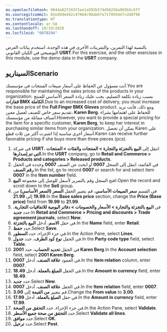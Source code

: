 ```yaml
---
ms.openlocfilehash: 9844a02f243f2ae1a592b574d56258a965b5c5ff
ms.sourcegitcommit: 82ed9ded42c47064c90ab6fe717893447cd48796
ms.translationtype: HT
ms.contentlocale: ar-SA
ms.lasthandoff: 10/19/2020
ms.locfileid: "6070294"
---
```

<span data-ttu-id="a146b-101">بالنسبة لهذا التمرين، والتمرينات الأخرى في هذه الوحدة، استخدم بيانات العرض التوضيحي في الكيان القانوني **USRT**.</span><span class="sxs-lookup"><span data-stu-id="a146b-101">For this exercise, and the other exercises in this module, use the demo data in the **USRT** company.</span></span>


## <a name="scenario"></a><span data-ttu-id="a146b-102">السيناريو</span><span class="sxs-lookup"><span data-stu-id="a146b-102">Scenario</span></span>
<span data-ttu-id="a146b-103">أنت مسؤول عن الحفاظ على أسعار مبيعات المنتجات في مؤسستك.</span><span class="sxs-lookup"><span data-stu-id="a146b-103">You are responsible for maintaining the sales prices of the products in your organization.</span></span> <span data-ttu-id="a146b-104">بسبب زيادة تكلفة التسليم، يجب عليك زيادة السعر الأساسي للمنتج **قفازات BMX الكاملة**.</span><span class="sxs-lookup"><span data-stu-id="a146b-104">Due to an increased cost of delivery, you must increase the base price of the **Full Finger BMX Gloves** product.</span></span> <span data-ttu-id="a146b-105">ومع ذلك، فأنت تريد تقديم سعر خاص للصنف لعميل معين، **Karen Berg**، للحفاظ على اهتمامها بشراء أصناف مماثلة من مؤسستك.</span><span class="sxs-lookup"><span data-stu-id="a146b-105">However, you want to provide a special pricing for the item for a specific customer, **Karen Berg**, to keep her interest in purchasing similar items from your organization.</span></span> <span data-ttu-id="a146b-106">يمكن أن تحصل Karen على أسعار أخرى مناسبة إذا اشترت أكثر من ثلاث قطع.</span><span class="sxs-lookup"><span data-stu-id="a146b-106">Karen can receive further favorable pricing if she buys more than three pieces (pcs).</span></span>

1.  <span data-ttu-id="a146b-107">في شركة **USRT**، انتقل إلى **البيع بالتجزئة والتجارة > المنتجات والفئات > المنتجات التي تم إصدارها**.</span><span class="sxs-lookup"><span data-stu-id="a146b-107">In the **USRT** company, go to **Retail and Commerce > Products and categories > Released products**.</span></span>
2.  <span data-ttu-id="a146b-108">في القائمة، انتقل إلى السجل **0007** أو ابحث عن الصنف **0007** وحدده في الحقل **رقم الصنف**.</span><span class="sxs-lookup"><span data-stu-id="a146b-108">In the list, go to record **0007** or search for and select item **0007** in the **Item number** field.</span></span>
3.  <span data-ttu-id="a146b-109">افتح السجل وقم بالتمرير لأسفل للوصل إلى مجموعة **البيع**.</span><span class="sxs-lookup"><span data-stu-id="a146b-109">Open the record and scroll down to the **Sell** group.</span></span>
4.  <span data-ttu-id="a146b-110">في القسم **سعر المبيعات الأساسي**، قم بتغيير الحقل **السعر (السعر الأساسي)** من **19.99** إلى **21.99**.</span><span class="sxs-lookup"><span data-stu-id="a146b-110">In the **Base sales price** section, change the **Price (Base price)** field from **19.99** to **21.99**.</span></span>
5.  <span data-ttu-id="a146b-111">في **البيع بالتجزئة والتجارة > الأسعار والخصومات > دفاتر اليومية للاتفاقيات التجارية**، حدد **جديد**.</span><span class="sxs-lookup"><span data-stu-id="a146b-111">In **Retail and Commerce > Pricing and discounts > Trade agreement journals**, select **New**.</span></span>
6.  <span data-ttu-id="a146b-112">في حقل **الاسم**، أدخل **البيع بالتجزئة**.</span><span class="sxs-lookup"><span data-stu-id="a146b-112">In the **Name** field, enter **Retail**.</span></span>
7.  <span data-ttu-id="a146b-113">حدد **حفظ**.</span><span class="sxs-lookup"><span data-stu-id="a146b-113">Select **Save**.</span></span>
8.  <span data-ttu-id="a146b-114">في جزء الإجراء، حدد **السطور**.</span><span class="sxs-lookup"><span data-stu-id="a146b-114">In the Action Pane, select **Lines**.</span></span>
9.  <span data-ttu-id="a146b-115">في الحقل **نوع كود الطرف**، حدد **جدول**.</span><span class="sxs-lookup"><span data-stu-id="a146b-115">In the **Party code type** field, select **Table**.</span></span>
10. <span data-ttu-id="a146b-116">في الحقل **تحديد الحساب**، حدد **2001 Karen Berg**.</span><span class="sxs-lookup"><span data-stu-id="a146b-116">In the **Account selection** field, select **2001 Karen Berg**.</span></span>
11. <span data-ttu-id="a146b-117">في العمود **علاقة الصنف**، أدخل **0007**.</span><span class="sxs-lookup"><span data-stu-id="a146b-117">In the **Item relation** column, enter **0007**.</span></span>
12. <span data-ttu-id="a146b-118">في الحقل **المبلغ بالعملة**، أدخل **18.49**.</span><span class="sxs-lookup"><span data-stu-id="a146b-118">In the **Amount in currency** field, enter **18.49**.</span></span>
13. <span data-ttu-id="a146b-119">حدد **جديد**.</span><span class="sxs-lookup"><span data-stu-id="a146b-119">Select **New**.</span></span>
14. <span data-ttu-id="a146b-120">في الحقل **علاقة الصنف**، أدخل **0007**.</span><span class="sxs-lookup"><span data-stu-id="a146b-120">In the **Item relation** field, enter **0007**.</span></span>
15. <span data-ttu-id="a146b-121">قم بتغيير **من القيمة** إلى **3.00**.</span><span class="sxs-lookup"><span data-stu-id="a146b-121">Change the **From value** to **3.00**.</span></span>
16. <span data-ttu-id="a146b-122">في حقل **المبلغ بالعملة**، أدخل **17.99**.</span><span class="sxs-lookup"><span data-stu-id="a146b-122">In the **Amount in currency** field, enter **17.99**.</span></span>
17. <span data-ttu-id="a146b-123">في جزء الإجراء، حدد **التحقق من الصحة**.</span><span class="sxs-lookup"><span data-stu-id="a146b-123">In the Action Pane, select **Validate**.</span></span>
18. <span data-ttu-id="a146b-124">حدد **التحقق من صحة جميع الأسطر**.</span><span class="sxs-lookup"><span data-stu-id="a146b-124">Select **Validate all lines**.</span></span>
19. <span data-ttu-id="a146b-125">حدد **موافق**.</span><span class="sxs-lookup"><span data-stu-id="a146b-125">Select **OK**.</span></span>
20. <span data-ttu-id="a146b-126">حدد **ترحيل**.</span><span class="sxs-lookup"><span data-stu-id="a146b-126">Select **Post**.</span></span>

